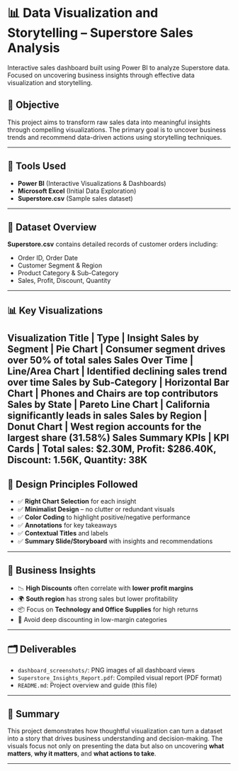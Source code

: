 # 📊 Data Visualization and Storytelling – Superstore Sales Analysis
Interactive sales dashboard built using Power BI to analyze Superstore data. Focused on uncovering business insights through effective data visualization and storytelling.


## 📝 Objective
This project aims to transform raw sales data into meaningful insights through compelling visualizations. The primary goal is to uncover business trends and recommend data-driven actions using storytelling techniques.

---

## 🧰 Tools Used
- **Power BI** (Interactive Visualizations & Dashboards)
- **Microsoft Excel** (Initial Data Exploration)
- **Superstore.csv** (Sample sales dataset)

---

## 📁 Dataset Overview
**Superstore.csv** contains detailed records of customer orders including:

- Order ID, Order Date
- Customer Segment & Region
- Product Category & Sub-Category
- Sales, Profit, Discount, Quantity

---

## 📊 Key Visualizations

Visualization Title   | Type                 | Insight
Sales by Segment      | Pie Chart            | Consumer segment drives over 50% of total sales
Sales Over Time       | Line/Area Chart      | Identified declining sales trend over time
Sales by Sub-Category | Horizontal Bar Chart | Phones and Chairs are top contributors
Sales by State        | Pareto Line Chart    | California significantly leads in sales
Sales by Region       | Donut Chart          | West region accounts for the largest share (31.58%)
Sales Summary KPIs    | KPI Cards            | Total sales: $2.30M, Profit: $286.40K, Discount: 1.56K, Quantity: 38K
---

## 📌 Design Principles Followed

- ✅ **Right Chart Selection** for each insight
- ✅ **Minimalist Design** – no clutter or redundant visuals
- ✅ **Color Coding** to highlight positive/negative performance
- ✅ **Annotations** for key takeaways
- ✅ **Contextual Titles** and labels
- ✅ **Summary Slide/Storyboard** with insights and recommendations

---

## 🧠 Business Insights

- 📉 **High Discounts** often correlate with **lower profit margins**
- 🌍 **South region** has strong sales but lower profitability
- 📦 Focus on **Technology and Office Supplies** for high returns
- 🛑 Avoid deep discounting in low-margin categories

---

## 🗂️ Deliverables

- `dashboard_screenshots/`: PNG images of all dashboard views
- `Superstore_Insights_Report.pdf`: Compiled visual report (PDF format)
- `README.md`: Project overview and guide (this file)

---

## 📌 Summary

This project demonstrates how thoughtful visualization can turn a dataset into a story that drives business understanding and decision-making. The visuals focus not only on presenting the data but also on uncovering **what matters**, **why it matters**, and **what actions to take**.

---

